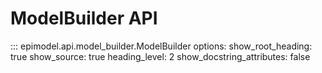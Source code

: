# ModelBuilder API

::: epimodel.api.model_builder.ModelBuilder
options:
show_root_heading: true
show_source: true
heading_level: 2
show_docstring_attributes: false
